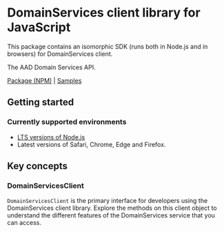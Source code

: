 # DomainServices client library for JavaScript

This package contains an isomorphic SDK (runs both in Node.js and in browsers) for DomainServices client.

The AAD Domain Services API.

[Package (NPM)](https://www.npmjs.com/package/@msinternal/domainservices) |
[Samples](https://github.com/Azure-Samples/azure-samples-js-management)

## Getting started

### Currently supported environments

- [LTS versions of Node.js](https://nodejs.org/about/releases/)
- Latest versions of Safari, Chrome, Edge and Firefox.






## Key concepts

### DomainServicesClient

`DomainServicesClient` is the primary interface for developers using the DomainServices client library. Explore the methods on this client object to understand the different features of the DomainServices service that you can access.

